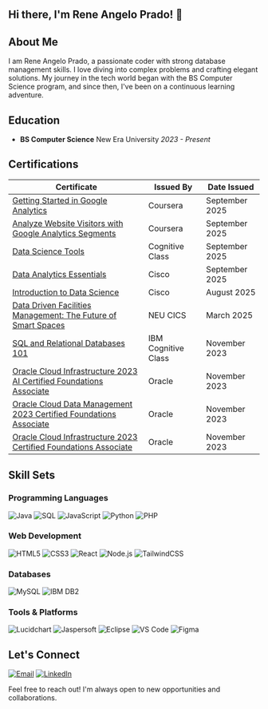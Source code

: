 ## Hi there, I'm Rene Angelo Prado! 👋

## About Me

I am Rene Angelo Prado, a passionate coder with strong database management skills. I love diving into complex problems and crafting elegant solutions. My journey in the tech world began with the BS Computer Science program, and since then, I've been on a continuous learning adventure.

## Education

- **BS Computer Science**
  New Era University
  *2023 - Present*

## Certifications

| Certificate | Issued By | Date Issued |
|-------------|-----------|-------------|
| [Getting Started in Google Analytics](https://github.com/user-attachments/files/22420262/Coursera.QWL595K5S0QV.pdf) | Coursera | September 2025
| [Analyze Website Visitors with Google Analytics Segments](https://github.com/user-attachments/files/22420077/Coursera.4J5CP6ZFROZS.pdf) | Coursera | September 2025
| [Data Science Tools](https://github.com/user-attachments/files/22383385/IBM.DS0105EN.Certificate._.Cognitive.Class.pdf) | Cognitive Class | September 2025
| [Data Analytics Essentials](https://www.credly.com/badges/2ff08b66-fe98-4693-8dc8-b9ca6e342c95/public_url) | Cisco | September 2025 |
| [Introduction to Data Science](https://www.credly.com/badges/0e21a32d-bf96-4e72-9e7b-2a8c5245d7c5/public_url) | Cisco | August 2025 |
| [Data Driven Facilities Management: The Future of Smart Spaces](https://github.com/user-attachments/assets/6b3ff46b-ff3c-4e15-a676-7b6f531df6de) | NEU CICS | March 2025 |
| [SQL and Relational Databases 101](https://courses.cognitiveclass.ai/certificates/d0f1221d75e641829455f9ae3b3076fd) | IBM Cognitive Class | November 2023 |
| [Oracle Cloud Infrastructure 2023 AI Certified Foundations Associate](https://catalog-education.oracle.com/pls/certview/sharebadge?id=E768556741CC56D68CBECAF081F1B91EEADB51A69E35E08948DFF586673CCDFE) | Oracle | November 2023 |
| [Oracle Cloud Data Management 2023 Certified Foundations Associate](https://catalog-education.oracle.com/pls/certview/sharebadge?id=866E18EC8E05A9355FA63F331F0DA15C06AA2A075544F9F27B784BF9653531FA&fbclid=IwAR3p8j8bFm001zFYnPqWdNiSnh-oXrIt8x21V0fPlyexS-UuvzsbL5WgKqw) | Oracle | November 2023 |
| [Oracle Cloud Infrastructure 2023 Certified Foundations Associate](https://catalog-education.oracle.com/pls/certview/sharebadge?id=7B83A471F4B050E59269DD943DD1D4B59FB2630146DA592B912882C01D5F06AF&fbclid=IwAR30JvbuezaJAE-W5_8GwRP0EuCy3xPiWvf_7n5dq3KS_JsygfDH_nvZEvg) | Oracle | November 2023 |

## Skill Sets

### Programming Languages
![Java](https://img.shields.io/badge/Java-orange?logo=java&logoColor=white&style=for-the-badge)
![SQL](https://img.shields.io/badge/SQL-blue?logo=postgresql&logoColor=white&style=for-the-badge)
![JavaScript](https://img.shields.io/badge/JavaScript-yellow?logo=javascript&logoColor=black&style=for-the-badge)
![Python](https://img.shields.io/badge/Python-3776AB?logo=python&logoColor=white&style=for-the-badge)
![PHP](https://img.shields.io/badge/PHP-777BB4?logo=php&logoColor=white&style=for-the-badge)

### Web Development
![HTML5](https://img.shields.io/badge/HTML5-E34F26?logo=html5&logoColor=white&style=for-the-badge)
![CSS3](https://img.shields.io/badge/CSS3-1572B6?logo=css3&logoColor=white&style=for-the-badge)
![React](https://img.shields.io/badge/React-61DAFB?logo=react&logoColor=black&style=for-the-badge)
![Node.js](https://img.shields.io/badge/Node.js-339933?logo=node.js&logoColor=white&style=for-the-badge)
![TailwindCSS](https://img.shields.io/badge/Tailwind_CSS-38B2AC?logo=tailwind-css&logoColor=white&style=for-the-badge)

### Databases
![MySQL](https://img.shields.io/badge/MySQL-4479A1?logo=mysql&logoColor=white&style=for-the-badge)
![IBM DB2](https://img.shields.io/badge/IBM%20DB2-054ADA?logo=ibm&logoColor=white&style=for-the-badge)

### Tools & Platforms
![Lucidchart](https://img.shields.io/badge/Lucidchart-FA6400?logo=lucidchart&logoColor=white&style=for-the-badge)
![Jaspersoft](https://img.shields.io/badge/Jaspersoft-0083C1?style=for-the-badge)
![Eclipse](https://img.shields.io/badge/Eclipse-2C2255?logo=eclipse&logoColor=white&style=for-the-badge)
![VS Code](https://img.shields.io/badge/VS%20Code-007ACC?logo=visual-studio-code&logoColor=white&style=for-the-badge)
![Figma](https://img.shields.io/badge/Figma-F24E1E?logo=figma&logoColor=white&style=for-the-badge)


## Let's Connect
[![Email](https://img.shields.io/badge/Email-reneangeloprado50@gmail.com-red?style=for-the-badge&logo=gmail&logoColor=white)](mailto:reneangeloprado50@gmail.com)
[![LinkedIn](https://img.shields.io/badge/LinkedIn-Connect-blue?style=for-the-badge&logo=linkedin&logoColor=white)](https://www.linkedin.com/in/reneprado50/)

Feel free to reach out! I'm always open to new opportunities and collaborations.


